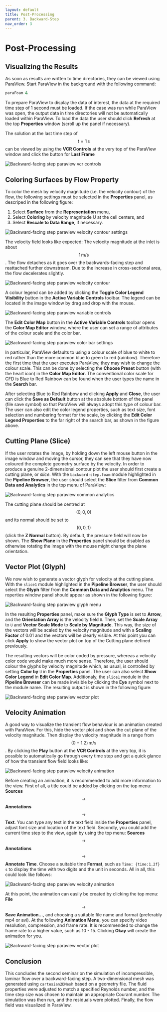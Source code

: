 ```yaml
---
layout: default
title: Post-Processing
parent: 3. Backward-Step
nav_order: 3
---
```


# Post-Processing

## Visualizing the Results

As soon as results are written to time directories, they can be viewed using ParaView. Start ParaView in the background with the following command:

```bash
paraFoam &
```
To prepare ParaView to display the data of interest, the data at the required time step of 1 second must be loaded. If the case was run while ParaView was open, the output data in time directories will not be automatically loaded within ParaView. To load the data the user should click **Refresh** at the top **Properties** window (scroll up the panel if necessary).

The solution at the last time step of $$t = 1\,\text{s}$$ can be viewed by using the **VCR Controls** at the very top of the ParaView window and click the button for **Last Frame**

![Backward-facing step paraview vcr controls](figures/paraview-menu-VCR-controls.png)

## Coloring Surfaces by Flow Property

To color the mesh by velocity magnitude (i.e. the velocity contour) of the flow, the following settings must be selected in the **Properties** panel, as descriped in the following figure:
1. Select **Surface** from the **Representation** menu,
2. Select **Coloring** by velocity magnitude U at the cell centers, and
3. Select **Rescale to Data Range**, if necessary.

![Backward-facing step paraview velocity contour settings](figures/paraview-menu-velocity-contour-settings.png)

The velocity field looks like expected: The velocity magnitude at the inlet is about  $$1\,\text{m/s}$$. The flow detaches as it goes over the backwards-facing step and reattached further downstream. Due to the increase in cross-sectional area, the flow decelerates slightly.

![Backward-facing step paraview velocity contour](figures/paraview-results-velocity-contour.png)

A colour legend can be added by clicking the **Toggle Color Legend Visibility** button in the **Active Variable Controls** toolbar. The legend can be located in the image window by drag and drop with the mouse.

![Backward-facing step paraview variable controls](figures/paraview-menu-variable_controls.png)

The **Edit Color Map** button in the **Active Variable Controls** toolbar opens the **Color Map Editor** window, where the user can set a range of attributes of the colour scale and the color bar.

![Backward-facing step paraview color bar settings](figures/paraview-menu-color-bar.png)

In particular, ParaView defaults to using a colour scale of blue to white to red rather than the more common blue to green to red (rainbow). Therefore the first time that the user executes ParaView, they may wish to change the colour scale. This can be done by selecting the **Choose Preset** button (with the heart icon) in the **Color Map Editor**. The conventional color scale for CFD is Blue to Red Rainbow can be found when the user types the name in the **Search** bar.

After selecting Blue to Red Rainbow and clicking **Apply** and **Close**, the user can click the **Save as Default** button at the absolute bottom of the panel (file save symbol) so that ParaView will always adopt this type of colour bar. The user can also edit the color legend properties, such as text size, font selection and numbering format for the scale, by clicking the **Edit Color Legend Properties** to the far right of the search bar, as shown in the figure above.


## Cutting Plane (Slice)

If the user rotates the image, by holding down the left mouse button in the image window and moving the cursor, they can see that they have now coloured the complete geometry surface by the velocity. In order to produce a genuine 2-dimensional contour plot the user should first create a cutting plane, or *slice*. With the `backward-step.foam` module highlighted in the **Pipeline Browser**, the user should select the **Slice** filter from **Common Data and Analytics** in the top menu of ParaView:

![Backward-facing step paraview common analytics](figures/paraview-menu-common_analytics.png)


The cutting plane should be centred at $$(0, 0, 0)$$ and its normal should be set to $$(0, 0, 1)$$ (click the **Z Normal** button). By default, the pressure field will now be shown. The **Show Plane** in the **Properties** panel should be disabled as otherwise rotating the image with the mouse might change the plane orientation.


## Vector Plot (Glyph)

We now wish to generate a vector glyph for velocity at the cutting plane. With the `slice1` module highlighted in the **Pipeline Browser**, the user should select the **Glyph** filter from the **Common Data and Analytics** menu. The roperties window panel should appear as shown in the following figure:

![Backward-facing step paraview glyph menu](figures/paraview-menu-glyph.png)


In the resulting **Properties** panel, make sure the **Glyph Type** is set to **Arrow**, and the **Orientation Array** is the velocity field `U`. Then, set the **Scale Array** to `U` and **Vector Scale Mode** to **Scale by Magnitude**. This way, the size of the vectors will be scaled by the velocity magnitude and with a **Scaling Factor** of 0.01 and the vectors will be clearly visible. At this point you can click **Apply** to show the vector plot on top of the Cutting plane defined previously.

The resulting vectors will be color coded by pressure, whereas a velocity color code would make much more sense. Therefore, the user should colour the glyphs by velocity magnitude which, as usual, is controlled by setting **Color by** `U` in the **Properties** panel. The user can also select **Show Color Legend** in **Edit Color Map**. Additionaly, the `slice1` module in the **Pipeline Browser** can be made invisible by clicking the **Eye** symbol next to the module name. The resulting output is shown in the following figure:

![Backward-facing step paraview vector plot](figures/paraview-results-glyph-plot.png)


## Velocity Animation

A good way to visualize the transient flow behaviour is an animation created with ParaView. For this, hide the vector plot and show the cut plane of the velocity magnitude. Then display the velocity magnitude in a range from $$(0 - 1.2) \, \text{m/s}$$. By clicking the **Play** button at the **VCR Controls** at the very top, it is possible to automatically go through every time step and get a quick glance of how the transient flow field looks like:

![Backward-facing step paraview velocity animation](figures/paraview-results-animation.gif)

Before creating an animation, it is recommended to add more information to the view. First of all, a title could be added by clicking on the top menu: **Sources** $$\rightarrow$$ **Annotations** $$\rightarrow$$ **Text**. You can type any text in the text field inside the **Properties** panel, adjust font size and location of the text field. Secondly, you could add the current time step to the view, again by using the top menu: **Sources** $$\rightarrow$$ **Annotations** $$\rightarrow$$ **Annotate Time**. Choose a suitable time **Format**, such as `Time: {time:1.2f} s` to display the time with two digits and the unit in seconds. All in all, this could look like follows:

![Backward-facing step paraview velocity animation](figures/paraview-results-velocity-annotation.png)

At this point, the animation can easily be created by clicking the top menu: **File** $$\rightarrow$$ **Save Animation...**, and choosing a suitable file name and format (preferably mp4 or avi). At the following **Animation Menu**, you can specify video resolution, compression, and frame rate. It is recommended to change the frame rate to a higher value, such as 10 - 15. Clicking **Okay** will create the animation for you.

![Backward-facing step paraview vector plot](figures/paraview-menu-animation-panel.png)


## Conclusion


This concludes the second seminar on the simulation of incompressible, laminar flow over a backward-facing step. A two-dimensional mesh was generated using `cartesian2DMesh` based on a geometry file. The fluid properties were adjusted to match a specified Reynolds number, and the time step size was chosen to maintain an appropriate Courant number. The simulation was then run, and the residuals were plotted. Finally, the flow field was visualized in ParaView.